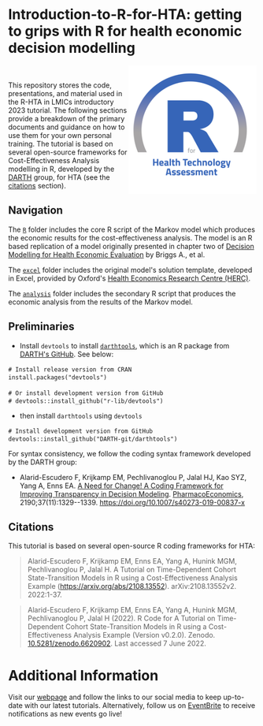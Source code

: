 # Introduction-to-R-for-HTA: getting to grips with R for health economic decision modelling

<img src="figs/logo.png" width="260" align="right" />
<br/>

This repository stores the code, presentations, and material used in the R-HTA in LMICs introductory 2023 tutorial. The following sections provide a breakdown of the primary documents and guidance on how to use them for your own personal training. The tutorial is based on several open-source frameworks for Cost-Effectiveness Analysis modelling in R, developed by the [DARTH](https://darthworkgroup.com) group, for HTA (see the [citations](https://github.com/R-HTA-in-LMICs/Advanced-Tutorial-2022#citations) section).

## Navigation

The [`R`](https://github.com/R-HTA-in-LMICs/Introduction-to-R-for-HTA-2023/tree/main/R) folder includes the core R script of the Markov model which produces the economic results for the cost-effectiveness analysis. The model is an R based replication of a model originally presented in chapter two of [Decision Modelling for Health Economic Evaluation](https://www.herc.ox.ac.uk/downloads/decision-modelling-for-health-economic-evaluation) by Briggs A., et al.

The [`excel`](https://github.com/R-HTA-in-LMICs/Introduction-to-R-for-HTA-2023/tree/main/excel) folder includes the original model's solution template, developed in Excel, provided by Oxford's [Health Economics Research Centre (HERC)](https://www.herc.ox.ac.uk/downloads/decision-modelling-for-health-economic-evaluation).

The [`analysis`](https://github.com/R-HTA-in-LMICs/Introduction-to-R-for-HTA-2023/tree/main/analysis) folder includes the secondary R script that produces the economic analysis from the results of the Markov model.

## Preliminaries

-  Install `devtools` to install [`darthtools`](https://github.com/DARTH-git/darthtools), which is an R package from [DARTH's GitHub](https://github.com/DARTH-git). See below:

```{r, eval=FALSE}
# Install release version from CRAN
install.packages("devtools")

# Or install development version from GitHub
# devtools::install_github("r-lib/devtools")
```

- then install `darthtools` using `devtools`

```{r, eval=FALSE}
# Install development version from GitHub
devtools::install_github("DARTH-git/darthtools")
```

For syntax consistency, we follow the coding syntax framework developed by the DARTH group:
-   Alarid-Escudero F, Krijkamp EM, Pechlivanoglou P, Jalal HJ, Kao SYZ, Yang A, Enns EA. [A Need for Change! A Coding Framework for Improving Transparency in Decision Modeling](https://link.springer.com/article/10.1007/s40273-019-00837-x). [PharmacoEconomics](https://www.springer.com/journal/40273), 2190;37(11):1329--1339. <https://doi.org/10.1007/s40273-019-00837-x>

## Citations

This tutorial is based on several open-source R coding frameworks for HTA:

> Alarid-Escudero F, Krijkamp EM, Enns EA, Yang A, Hunink MGM, Pechlivanoglou P, Jalal H. A Tutorial on Time-Dependent Cohort State-Transition Models in R using a Cost-Effectiveness Analysis Example (<https://arxiv.org/abs/2108.13552>). arXiv:2108.13552v2. 2022:1-37.

> Alarid-Escudero F, Krijkamp EM, Enns EA, Yang A, Hunink MGM, Pechlivanoglou P, Jalal H (2022). R Code for A Tutorial on Time-Dependent Cohort State-Transition Models in R using a Cost-Effectiveness Analysis Example (Version v0.2.0). Zenodo. [10.5281/zenodo.6620902](https://www.doi.org/10.5281/zenodo.6620902). Last accessed 7 June 2022.

# Additional Information

Visit our [webpage](https://r-hta-in-lmics.github.io/) and follow the links to our social media to keep up-to-date with our latest tutorials. Alternatively, follow us on [EventBrite](https://www.eventbrite.co.uk/o/r-hta-in-lmics-46016978693) to receive notifications as new events go live!